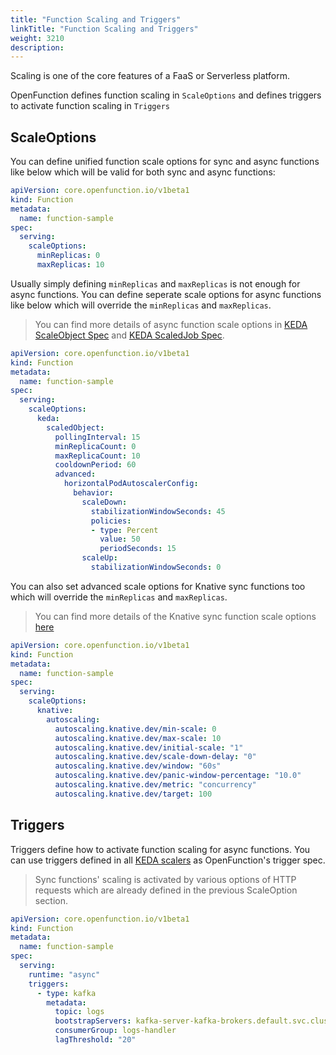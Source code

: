 ```yaml
---
title: "Function Scaling and Triggers"
linkTitle: "Function Scaling and Triggers"
weight: 3210
description: 
---
```


Scaling is one of the core features of a FaaS or Serverless platform.

OpenFunction defines function scaling in `ScaleOptions` and defines triggers to activate function scaling in `Triggers`

## ScaleOptions

You can define unified function scale options for sync and async functions like below which will be valid for both sync and async functions:

```yaml
apiVersion: core.openfunction.io/v1beta1
kind: Function
metadata:
  name: function-sample
spec:
  serving:
    scaleOptions:
      minReplicas: 0
      maxReplicas: 10
```

Usually simply defining `minReplicas` and `maxReplicas` is not enough for async functions. You can define seperate scale options for async functions like below which will override the `minReplicas` and `maxReplicas`.

> You can find more details of async function scale options in [KEDA ScaleObject Spec](https://keda.sh/docs/2.7/concepts/scaling-deployments/#scaledobject-spec) and [KEDA ScaledJob Spec](https://keda.sh/docs/2.7/concepts/scaling-jobs/#scaledjob-spec).

```yaml
apiVersion: core.openfunction.io/v1beta1
kind: Function
metadata:
  name: function-sample
spec:
  serving:
    scaleOptions:
      keda:
        scaledObject:
          pollingInterval: 15
          minReplicaCount: 0
          maxReplicaCount: 10
          cooldownPeriod: 60
          advanced:
            horizontalPodAutoscalerConfig:
              behavior:
                scaleDown:
                  stabilizationWindowSeconds: 45
                  policies:
                  - type: Percent
                    value: 50
                    periodSeconds: 15
                scaleUp:
                  stabilizationWindowSeconds: 0
```

You can also set advanced scale options for Knative sync functions too which will override the `minReplicas` and `maxReplicas`.

> You can find more details of the Knative sync function scale options [here](https://knative.dev/docs/serving/autoscaling/scale-bounds/#scale-down-delay)

```yaml
apiVersion: core.openfunction.io/v1beta1
kind: Function
metadata:
  name: function-sample
spec:
  serving:
    scaleOptions:
      knative:
        autoscaling:
          autoscaling.knative.dev/min-scale: 0
          autoscaling.knative.dev/max-scale: 10
          autoscaling.knative.dev/initial-scale: "1"
          autoscaling.knative.dev/scale-down-delay: "0"
          autoscaling.knative.dev/window: "60s"
          autoscaling.knative.dev/panic-window-percentage: "10.0"
          autoscaling.knative.dev/metric: "concurrency"
          autoscaling.knative.dev/target: 100
```

## Triggers

Triggers define how to activate function scaling for async functions. You can use triggers defined in all [KEDA scalers](https://keda.sh/docs/2.7/scalers/) as OpenFunction's trigger spec.

> Sync functions' scaling is activated by various options of HTTP requests which are already defined in the previous ScaleOption section.

```yaml
apiVersion: core.openfunction.io/v1beta1
kind: Function
metadata:
  name: function-sample
spec:
  serving:
    runtime: "async"
    triggers:
      - type: kafka
        metadata:
          topic: logs
          bootstrapServers: kafka-server-kafka-brokers.default.svc.cluster.local:9092
          consumerGroup: logs-handler
          lagThreshold: "20"
```